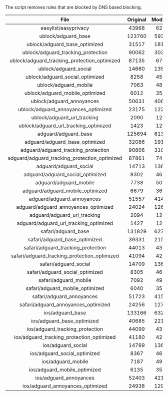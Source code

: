 The script removes rules that are blocked by DNS based blocking.


| File | Original | Modified |
|:----:|:-----:|:-----:|
| easylist/easyprivacy | 43968 | 6265 |
| ublock/adguard_base | 123760 | 59336 |
| ublock/adguard_base_optimized | 31517 | 18121 |
| ublock/adguard_tracking_protection | 90062 | 30313 |
| ublock/adguard_tracking_protection_optimized | 87135 | 6744 |
| ublock/adguard_social | 14660 | 13579 |
| ublock/adguard_social_optimized | 8258 | 4567 |
| ublock/adguard_mobile | 7063 | 4896 |
| ublock/adguard_mobile_optimized | 6012 | 3500 |
| ublock/adguard_annoyances | 50631 | 40613 |
| ublock/adguard_annoyances_optimized | 23175 | 12228 |
| ublock/adguard_url_tracking | 2090 | 1240 |
| ublock/adguard_url_tracking_optimized | 1423 | 1237 |
| adguard/adguard_base | 125694 | 61373 |
| adguard/adguard_base_optimized | 32086 | 19155 |
| adguard/adguard_tracking_protection | 90806 | 31003 |
| adguard/adguard_tracking_protection_optimized | 87861 | 7420 |
| adguard/adguard_social | 14713 | 13640 |
| adguard/adguard_social_optimized | 8302 | 4611 |
| adguard/adguard_mobile | 7738 | 5070 |
| adguard/adguard_mobile_optimized | 6679 | 3668 |
| adguard/adguard_annoyances | 51557 | 41461 |
| adguard/adguard_annoyances_optimized | 24024 | 12637 |
| adguard/adguard_url_tracking | 2094 | 1245 |
| adguard/adguard_url_tracking_optimized | 1427 | 1242 |
| safari/adguard_base | 131829 | 62778 |
| safari/adguard_base_optimized | 39331 | 21589 |
| safari/adguard_tracking_protection | 44013 | 4369 |
| safari/adguard_tracking_protection_optimized | 41094 | 4224 |
| safari/adguard_social | 14709 | 13630 |
| safari/adguard_social_optimized | 8305 | 4601 |
| safari/adguard_mobile | 7092 | 4932 |
| safari/adguard_mobile_optimized | 6040 | 3531 |
| safari/adguard_annoyances | 51723 | 41552 |
| safari/adguard_annoyances_optimized | 24256 | 12707 |
| ios/adguard_base | 133166 | 63297 |
| ios/adguard_base_optimized | 40685 | 22106 |
| ios/adguard_tracking_protection | 44099 | 4377 |
| ios/adguard_tracking_protection_optimized | 41180 | 4232 |
| ios/adguard_social | 14769 | 13662 |
| ios/adguard_social_optimized | 8367 | 4615 |
| ios/adguard_mobile | 7187 | 4974 |
| ios/adguard_mobile_optimized | 6135 | 3570 |
| ios/adguard_annoyances | 52403 | 42127 |
| ios/adguard_annoyances_optimized | 24938 | 12994 |